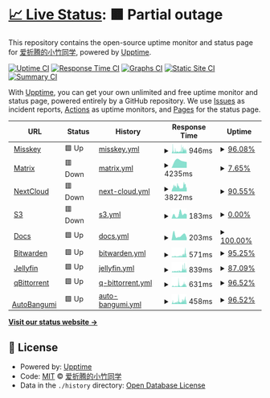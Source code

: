 # [📈 Live Status](https://status.mkacg.com): <!--live status--> **🟧 Partial outage**

This repository contains the open-source uptime monitor and status page for [爱折腾的小竹同学](https://blog.justforlxz.com), powered by [Upptime](https://github.com/upptime/upptime).

[![Uptime CI](https://github.com/justforlxz/status.mkacg.com/workflows/Uptime%20CI/badge.svg)](https://github.com/justforlxz/status.mkacg.com/actions?query=workflow%3A%22Uptime+CI%22)
[![Response Time CI](https://github.com/justforlxz/status.mkacg.com/workflows/Response%20Time%20CI/badge.svg)](https://github.com/justforlxz/status.mkacg.com/actions?query=workflow%3A%22Response+Time+CI%22)
[![Graphs CI](https://github.com/justforlxz/status.mkacg.com/workflows/Graphs%20CI/badge.svg)](https://github.com/justforlxz/status.mkacg.com/actions?query=workflow%3A%22Graphs+CI%22)
[![Static Site CI](https://github.com/justforlxz/status.mkacg.com/workflows/Static%20Site%20CI/badge.svg)](https://github.com/justforlxz/status.mkacg.com/actions?query=workflow%3A%22Static+Site+CI%22)
[![Summary CI](https://github.com/justforlxz/status.mkacg.com/workflows/Summary%20CI/badge.svg)](https://github.com/justforlxz/status.mkacg.com/actions?query=workflow%3A%22Summary+CI%22)

With [Upptime](https://upptime.js.org), you can get your own unlimited and free uptime monitor and status page, powered entirely by a GitHub repository. We use [Issues](https://github.com/justforlxz/status.mkacg.com/issues) as incident reports, [Actions](https://github.com/justforlxz/status.mkacg.com/actions) as uptime monitors, and [Pages](https://status.mkacg.com) for the status page.

<!--start: status pages-->
<!-- This summary is generated by Upptime (https://github.com/upptime/upptime) -->
<!-- Do not edit this manually, your changes will be overwritten -->
<!-- prettier-ignore -->
| URL | Status | History | Response Time | Uptime |
| --- | ------ | ------- | ------------- | ------ |
| <img alt="" src="https://icons.duckduckgo.com/ip3/mkacg.social.ico" height="13"> [Misskey](https://mkacg.social) | 🟩 Up | [misskey.yml](https://github.com/justforlxz/status.mkacg.com/commits/HEAD/history/misskey.yml) | <details><summary><img alt="Response time graph" src="./graphs/misskey/response-time-week.png" height="20"> 946ms</summary><br><a href="https://status.mkacg.com/history/misskey"><img alt="Response time 1071" src="https://img.shields.io/endpoint?url=https%3A%2F%2Fraw.githubusercontent.com%2Fjustforlxz%2Fstatus.mkacg.com%2FHEAD%2Fapi%2Fmisskey%2Fresponse-time.json"></a><br><a href="https://status.mkacg.com/history/misskey"><img alt="24-hour response time 1206" src="https://img.shields.io/endpoint?url=https%3A%2F%2Fraw.githubusercontent.com%2Fjustforlxz%2Fstatus.mkacg.com%2FHEAD%2Fapi%2Fmisskey%2Fresponse-time-day.json"></a><br><a href="https://status.mkacg.com/history/misskey"><img alt="7-day response time 946" src="https://img.shields.io/endpoint?url=https%3A%2F%2Fraw.githubusercontent.com%2Fjustforlxz%2Fstatus.mkacg.com%2FHEAD%2Fapi%2Fmisskey%2Fresponse-time-week.json"></a><br><a href="https://status.mkacg.com/history/misskey"><img alt="30-day response time 2065" src="https://img.shields.io/endpoint?url=https%3A%2F%2Fraw.githubusercontent.com%2Fjustforlxz%2Fstatus.mkacg.com%2FHEAD%2Fapi%2Fmisskey%2Fresponse-time-month.json"></a><br><a href="https://status.mkacg.com/history/misskey"><img alt="1-year response time 1071" src="https://img.shields.io/endpoint?url=https%3A%2F%2Fraw.githubusercontent.com%2Fjustforlxz%2Fstatus.mkacg.com%2FHEAD%2Fapi%2Fmisskey%2Fresponse-time-year.json"></a></details> | <details><summary><a href="https://status.mkacg.com/history/misskey">96.08%</a></summary><a href="https://status.mkacg.com/history/misskey"><img alt="All-time uptime 97.39%" src="https://img.shields.io/endpoint?url=https%3A%2F%2Fraw.githubusercontent.com%2Fjustforlxz%2Fstatus.mkacg.com%2FHEAD%2Fapi%2Fmisskey%2Fuptime.json"></a><br><a href="https://status.mkacg.com/history/misskey"><img alt="24-hour uptime 92.88%" src="https://img.shields.io/endpoint?url=https%3A%2F%2Fraw.githubusercontent.com%2Fjustforlxz%2Fstatus.mkacg.com%2FHEAD%2Fapi%2Fmisskey%2Fuptime-day.json"></a><br><a href="https://status.mkacg.com/history/misskey"><img alt="7-day uptime 96.08%" src="https://img.shields.io/endpoint?url=https%3A%2F%2Fraw.githubusercontent.com%2Fjustforlxz%2Fstatus.mkacg.com%2FHEAD%2Fapi%2Fmisskey%2Fuptime-week.json"></a><br><a href="https://status.mkacg.com/history/misskey"><img alt="30-day uptime 87.69%" src="https://img.shields.io/endpoint?url=https%3A%2F%2Fraw.githubusercontent.com%2Fjustforlxz%2Fstatus.mkacg.com%2FHEAD%2Fapi%2Fmisskey%2Fuptime-month.json"></a><br><a href="https://status.mkacg.com/history/misskey"><img alt="1-year uptime 97.39%" src="https://img.shields.io/endpoint?url=https%3A%2F%2Fraw.githubusercontent.com%2Fjustforlxz%2Fstatus.mkacg.com%2FHEAD%2Fapi%2Fmisskey%2Fuptime-year.json"></a></details>
| <img alt="" src="https://icons.duckduckgo.com/ip3/matrix.mkacg.chat.ico" height="13"> [Matrix](https://matrix.mkacg.chat) | 🟥 Down | [matrix.yml](https://github.com/justforlxz/status.mkacg.com/commits/HEAD/history/matrix.yml) | <details><summary><img alt="Response time graph" src="./graphs/matrix/response-time-week.png" height="20"> 4235ms</summary><br><a href="https://status.mkacg.com/history/matrix"><img alt="Response time 1284" src="https://img.shields.io/endpoint?url=https%3A%2F%2Fraw.githubusercontent.com%2Fjustforlxz%2Fstatus.mkacg.com%2FHEAD%2Fapi%2Fmatrix%2Fresponse-time.json"></a><br><a href="https://status.mkacg.com/history/matrix"><img alt="24-hour response time 0" src="https://img.shields.io/endpoint?url=https%3A%2F%2Fraw.githubusercontent.com%2Fjustforlxz%2Fstatus.mkacg.com%2FHEAD%2Fapi%2Fmatrix%2Fresponse-time-day.json"></a><br><a href="https://status.mkacg.com/history/matrix"><img alt="7-day response time 4235" src="https://img.shields.io/endpoint?url=https%3A%2F%2Fraw.githubusercontent.com%2Fjustforlxz%2Fstatus.mkacg.com%2FHEAD%2Fapi%2Fmatrix%2Fresponse-time-week.json"></a><br><a href="https://status.mkacg.com/history/matrix"><img alt="30-day response time 2920" src="https://img.shields.io/endpoint?url=https%3A%2F%2Fraw.githubusercontent.com%2Fjustforlxz%2Fstatus.mkacg.com%2FHEAD%2Fapi%2Fmatrix%2Fresponse-time-month.json"></a><br><a href="https://status.mkacg.com/history/matrix"><img alt="1-year response time 1284" src="https://img.shields.io/endpoint?url=https%3A%2F%2Fraw.githubusercontent.com%2Fjustforlxz%2Fstatus.mkacg.com%2FHEAD%2Fapi%2Fmatrix%2Fresponse-time-year.json"></a></details> | <details><summary><a href="https://status.mkacg.com/history/matrix">7.65%</a></summary><a href="https://status.mkacg.com/history/matrix"><img alt="All-time uptime 78.43%" src="https://img.shields.io/endpoint?url=https%3A%2F%2Fraw.githubusercontent.com%2Fjustforlxz%2Fstatus.mkacg.com%2FHEAD%2Fapi%2Fmatrix%2Fuptime.json"></a><br><a href="https://status.mkacg.com/history/matrix"><img alt="24-hour uptime 0.00%" src="https://img.shields.io/endpoint?url=https%3A%2F%2Fraw.githubusercontent.com%2Fjustforlxz%2Fstatus.mkacg.com%2FHEAD%2Fapi%2Fmatrix%2Fuptime-day.json"></a><br><a href="https://status.mkacg.com/history/matrix"><img alt="7-day uptime 7.65%" src="https://img.shields.io/endpoint?url=https%3A%2F%2Fraw.githubusercontent.com%2Fjustforlxz%2Fstatus.mkacg.com%2FHEAD%2Fapi%2Fmatrix%2Fuptime-week.json"></a><br><a href="https://status.mkacg.com/history/matrix"><img alt="30-day uptime 37.74%" src="https://img.shields.io/endpoint?url=https%3A%2F%2Fraw.githubusercontent.com%2Fjustforlxz%2Fstatus.mkacg.com%2FHEAD%2Fapi%2Fmatrix%2Fuptime-month.json"></a><br><a href="https://status.mkacg.com/history/matrix"><img alt="1-year uptime 78.43%" src="https://img.shields.io/endpoint?url=https%3A%2F%2Fraw.githubusercontent.com%2Fjustforlxz%2Fstatus.mkacg.com%2FHEAD%2Fapi%2Fmatrix%2Fuptime-year.json"></a></details>
| <img alt="" src="https://icons.duckduckgo.com/ip3/pan.mkacg.com.ico" height="13"> [NextCloud](https://pan.mkacg.com) | 🟥 Down | [next-cloud.yml](https://github.com/justforlxz/status.mkacg.com/commits/HEAD/history/next-cloud.yml) | <details><summary><img alt="Response time graph" src="./graphs/next-cloud/response-time-week.png" height="20"> 3822ms</summary><br><a href="https://status.mkacg.com/history/next-cloud"><img alt="Response time 1547" src="https://img.shields.io/endpoint?url=https%3A%2F%2Fraw.githubusercontent.com%2Fjustforlxz%2Fstatus.mkacg.com%2FHEAD%2Fapi%2Fnext-cloud%2Fresponse-time.json"></a><br><a href="https://status.mkacg.com/history/next-cloud"><img alt="24-hour response time 4811" src="https://img.shields.io/endpoint?url=https%3A%2F%2Fraw.githubusercontent.com%2Fjustforlxz%2Fstatus.mkacg.com%2FHEAD%2Fapi%2Fnext-cloud%2Fresponse-time-day.json"></a><br><a href="https://status.mkacg.com/history/next-cloud"><img alt="7-day response time 3822" src="https://img.shields.io/endpoint?url=https%3A%2F%2Fraw.githubusercontent.com%2Fjustforlxz%2Fstatus.mkacg.com%2FHEAD%2Fapi%2Fnext-cloud%2Fresponse-time-week.json"></a><br><a href="https://status.mkacg.com/history/next-cloud"><img alt="30-day response time 2488" src="https://img.shields.io/endpoint?url=https%3A%2F%2Fraw.githubusercontent.com%2Fjustforlxz%2Fstatus.mkacg.com%2FHEAD%2Fapi%2Fnext-cloud%2Fresponse-time-month.json"></a><br><a href="https://status.mkacg.com/history/next-cloud"><img alt="1-year response time 1547" src="https://img.shields.io/endpoint?url=https%3A%2F%2Fraw.githubusercontent.com%2Fjustforlxz%2Fstatus.mkacg.com%2FHEAD%2Fapi%2Fnext-cloud%2Fresponse-time-year.json"></a></details> | <details><summary><a href="https://status.mkacg.com/history/next-cloud">90.55%</a></summary><a href="https://status.mkacg.com/history/next-cloud"><img alt="All-time uptime 66.77%" src="https://img.shields.io/endpoint?url=https%3A%2F%2Fraw.githubusercontent.com%2Fjustforlxz%2Fstatus.mkacg.com%2FHEAD%2Fapi%2Fnext-cloud%2Fuptime.json"></a><br><a href="https://status.mkacg.com/history/next-cloud"><img alt="24-hour uptime 93.14%" src="https://img.shields.io/endpoint?url=https%3A%2F%2Fraw.githubusercontent.com%2Fjustforlxz%2Fstatus.mkacg.com%2FHEAD%2Fapi%2Fnext-cloud%2Fuptime-day.json"></a><br><a href="https://status.mkacg.com/history/next-cloud"><img alt="7-day uptime 90.55%" src="https://img.shields.io/endpoint?url=https%3A%2F%2Fraw.githubusercontent.com%2Fjustforlxz%2Fstatus.mkacg.com%2FHEAD%2Fapi%2Fnext-cloud%2Fuptime-week.json"></a><br><a href="https://status.mkacg.com/history/next-cloud"><img alt="30-day uptime 71.55%" src="https://img.shields.io/endpoint?url=https%3A%2F%2Fraw.githubusercontent.com%2Fjustforlxz%2Fstatus.mkacg.com%2FHEAD%2Fapi%2Fnext-cloud%2Fuptime-month.json"></a><br><a href="https://status.mkacg.com/history/next-cloud"><img alt="1-year uptime 66.77%" src="https://img.shields.io/endpoint?url=https%3A%2F%2Fraw.githubusercontent.com%2Fjustforlxz%2Fstatus.mkacg.com%2FHEAD%2Fapi%2Fnext-cloud%2Fuptime-year.json"></a></details>
| <img alt="" src="https://icons.duckduckgo.com/ip3/s3.mkacg.social.ico" height="13"> [S3](https://s3.mkacg.social) | 🟥 Down | [s3.yml](https://github.com/justforlxz/status.mkacg.com/commits/HEAD/history/s3.yml) | <details><summary><img alt="Response time graph" src="./graphs/s3/response-time-week.png" height="20"> 183ms</summary><br><a href="https://status.mkacg.com/history/s3"><img alt="Response time 1709" src="https://img.shields.io/endpoint?url=https%3A%2F%2Fraw.githubusercontent.com%2Fjustforlxz%2Fstatus.mkacg.com%2FHEAD%2Fapi%2Fs3%2Fresponse-time.json"></a><br><a href="https://status.mkacg.com/history/s3"><img alt="24-hour response time 183" src="https://img.shields.io/endpoint?url=https%3A%2F%2Fraw.githubusercontent.com%2Fjustforlxz%2Fstatus.mkacg.com%2FHEAD%2Fapi%2Fs3%2Fresponse-time-day.json"></a><br><a href="https://status.mkacg.com/history/s3"><img alt="7-day response time 183" src="https://img.shields.io/endpoint?url=https%3A%2F%2Fraw.githubusercontent.com%2Fjustforlxz%2Fstatus.mkacg.com%2FHEAD%2Fapi%2Fs3%2Fresponse-time-week.json"></a><br><a href="https://status.mkacg.com/history/s3"><img alt="30-day response time 1333" src="https://img.shields.io/endpoint?url=https%3A%2F%2Fraw.githubusercontent.com%2Fjustforlxz%2Fstatus.mkacg.com%2FHEAD%2Fapi%2Fs3%2Fresponse-time-month.json"></a><br><a href="https://status.mkacg.com/history/s3"><img alt="1-year response time 1709" src="https://img.shields.io/endpoint?url=https%3A%2F%2Fraw.githubusercontent.com%2Fjustforlxz%2Fstatus.mkacg.com%2FHEAD%2Fapi%2Fs3%2Fresponse-time-year.json"></a></details> | <details><summary><a href="https://status.mkacg.com/history/s3">0.00%</a></summary><a href="https://status.mkacg.com/history/s3"><img alt="All-time uptime 0.00%" src="https://img.shields.io/endpoint?url=https%3A%2F%2Fraw.githubusercontent.com%2Fjustforlxz%2Fstatus.mkacg.com%2FHEAD%2Fapi%2Fs3%2Fuptime.json"></a><br><a href="https://status.mkacg.com/history/s3"><img alt="24-hour uptime 0.00%" src="https://img.shields.io/endpoint?url=https%3A%2F%2Fraw.githubusercontent.com%2Fjustforlxz%2Fstatus.mkacg.com%2FHEAD%2Fapi%2Fs3%2Fuptime-day.json"></a><br><a href="https://status.mkacg.com/history/s3"><img alt="7-day uptime 0.00%" src="https://img.shields.io/endpoint?url=https%3A%2F%2Fraw.githubusercontent.com%2Fjustforlxz%2Fstatus.mkacg.com%2FHEAD%2Fapi%2Fs3%2Fuptime-week.json"></a><br><a href="https://status.mkacg.com/history/s3"><img alt="30-day uptime 0.00%" src="https://img.shields.io/endpoint?url=https%3A%2F%2Fraw.githubusercontent.com%2Fjustforlxz%2Fstatus.mkacg.com%2FHEAD%2Fapi%2Fs3%2Fuptime-month.json"></a><br><a href="https://status.mkacg.com/history/s3"><img alt="1-year uptime 0.00%" src="https://img.shields.io/endpoint?url=https%3A%2F%2Fraw.githubusercontent.com%2Fjustforlxz%2Fstatus.mkacg.com%2FHEAD%2Fapi%2Fs3%2Fuptime-year.json"></a></details>
| <img alt="" src="https://icons.duckduckgo.com/ip3/docs.mkacg.social.ico" height="13"> [Docs](https://docs.mkacg.social) | 🟩 Up | [docs.yml](https://github.com/justforlxz/status.mkacg.com/commits/HEAD/history/docs.yml) | <details><summary><img alt="Response time graph" src="./graphs/docs/response-time-week.png" height="20"> 203ms</summary><br><a href="https://status.mkacg.com/history/docs"><img alt="Response time 225" src="https://img.shields.io/endpoint?url=https%3A%2F%2Fraw.githubusercontent.com%2Fjustforlxz%2Fstatus.mkacg.com%2FHEAD%2Fapi%2Fdocs%2Fresponse-time.json"></a><br><a href="https://status.mkacg.com/history/docs"><img alt="24-hour response time 98" src="https://img.shields.io/endpoint?url=https%3A%2F%2Fraw.githubusercontent.com%2Fjustforlxz%2Fstatus.mkacg.com%2FHEAD%2Fapi%2Fdocs%2Fresponse-time-day.json"></a><br><a href="https://status.mkacg.com/history/docs"><img alt="7-day response time 203" src="https://img.shields.io/endpoint?url=https%3A%2F%2Fraw.githubusercontent.com%2Fjustforlxz%2Fstatus.mkacg.com%2FHEAD%2Fapi%2Fdocs%2Fresponse-time-week.json"></a><br><a href="https://status.mkacg.com/history/docs"><img alt="30-day response time 216" src="https://img.shields.io/endpoint?url=https%3A%2F%2Fraw.githubusercontent.com%2Fjustforlxz%2Fstatus.mkacg.com%2FHEAD%2Fapi%2Fdocs%2Fresponse-time-month.json"></a><br><a href="https://status.mkacg.com/history/docs"><img alt="1-year response time 225" src="https://img.shields.io/endpoint?url=https%3A%2F%2Fraw.githubusercontent.com%2Fjustforlxz%2Fstatus.mkacg.com%2FHEAD%2Fapi%2Fdocs%2Fresponse-time-year.json"></a></details> | <details><summary><a href="https://status.mkacg.com/history/docs">100.00%</a></summary><a href="https://status.mkacg.com/history/docs"><img alt="All-time uptime 100.00%" src="https://img.shields.io/endpoint?url=https%3A%2F%2Fraw.githubusercontent.com%2Fjustforlxz%2Fstatus.mkacg.com%2FHEAD%2Fapi%2Fdocs%2Fuptime.json"></a><br><a href="https://status.mkacg.com/history/docs"><img alt="24-hour uptime 100.00%" src="https://img.shields.io/endpoint?url=https%3A%2F%2Fraw.githubusercontent.com%2Fjustforlxz%2Fstatus.mkacg.com%2FHEAD%2Fapi%2Fdocs%2Fuptime-day.json"></a><br><a href="https://status.mkacg.com/history/docs"><img alt="7-day uptime 100.00%" src="https://img.shields.io/endpoint?url=https%3A%2F%2Fraw.githubusercontent.com%2Fjustforlxz%2Fstatus.mkacg.com%2FHEAD%2Fapi%2Fdocs%2Fuptime-week.json"></a><br><a href="https://status.mkacg.com/history/docs"><img alt="30-day uptime 100.00%" src="https://img.shields.io/endpoint?url=https%3A%2F%2Fraw.githubusercontent.com%2Fjustforlxz%2Fstatus.mkacg.com%2FHEAD%2Fapi%2Fdocs%2Fuptime-month.json"></a><br><a href="https://status.mkacg.com/history/docs"><img alt="1-year uptime 100.00%" src="https://img.shields.io/endpoint?url=https%3A%2F%2Fraw.githubusercontent.com%2Fjustforlxz%2Fstatus.mkacg.com%2FHEAD%2Fapi%2Fdocs%2Fuptime-year.json"></a></details>
| <img alt="" src="https://icons.duckduckgo.com/ip3/bitwarden.mkacg.com.ico" height="13"> [Bitwarden](https://bitwarden.mkacg.com) | 🟩 Up | [bitwarden.yml](https://github.com/justforlxz/status.mkacg.com/commits/HEAD/history/bitwarden.yml) | <details><summary><img alt="Response time graph" src="./graphs/bitwarden/response-time-week.png" height="20"> 571ms</summary><br><a href="https://status.mkacg.com/history/bitwarden"><img alt="Response time 446" src="https://img.shields.io/endpoint?url=https%3A%2F%2Fraw.githubusercontent.com%2Fjustforlxz%2Fstatus.mkacg.com%2FHEAD%2Fapi%2Fbitwarden%2Fresponse-time.json"></a><br><a href="https://status.mkacg.com/history/bitwarden"><img alt="24-hour response time 1109" src="https://img.shields.io/endpoint?url=https%3A%2F%2Fraw.githubusercontent.com%2Fjustforlxz%2Fstatus.mkacg.com%2FHEAD%2Fapi%2Fbitwarden%2Fresponse-time-day.json"></a><br><a href="https://status.mkacg.com/history/bitwarden"><img alt="7-day response time 571" src="https://img.shields.io/endpoint?url=https%3A%2F%2Fraw.githubusercontent.com%2Fjustforlxz%2Fstatus.mkacg.com%2FHEAD%2Fapi%2Fbitwarden%2Fresponse-time-week.json"></a><br><a href="https://status.mkacg.com/history/bitwarden"><img alt="30-day response time 546" src="https://img.shields.io/endpoint?url=https%3A%2F%2Fraw.githubusercontent.com%2Fjustforlxz%2Fstatus.mkacg.com%2FHEAD%2Fapi%2Fbitwarden%2Fresponse-time-month.json"></a><br><a href="https://status.mkacg.com/history/bitwarden"><img alt="1-year response time 446" src="https://img.shields.io/endpoint?url=https%3A%2F%2Fraw.githubusercontent.com%2Fjustforlxz%2Fstatus.mkacg.com%2FHEAD%2Fapi%2Fbitwarden%2Fresponse-time-year.json"></a></details> | <details><summary><a href="https://status.mkacg.com/history/bitwarden">95.25%</a></summary><a href="https://status.mkacg.com/history/bitwarden"><img alt="All-time uptime 93.76%" src="https://img.shields.io/endpoint?url=https%3A%2F%2Fraw.githubusercontent.com%2Fjustforlxz%2Fstatus.mkacg.com%2FHEAD%2Fapi%2Fbitwarden%2Fuptime.json"></a><br><a href="https://status.mkacg.com/history/bitwarden"><img alt="24-hour uptime 93.88%" src="https://img.shields.io/endpoint?url=https%3A%2F%2Fraw.githubusercontent.com%2Fjustforlxz%2Fstatus.mkacg.com%2FHEAD%2Fapi%2Fbitwarden%2Fuptime-day.json"></a><br><a href="https://status.mkacg.com/history/bitwarden"><img alt="7-day uptime 95.25%" src="https://img.shields.io/endpoint?url=https%3A%2F%2Fraw.githubusercontent.com%2Fjustforlxz%2Fstatus.mkacg.com%2FHEAD%2Fapi%2Fbitwarden%2Fuptime-week.json"></a><br><a href="https://status.mkacg.com/history/bitwarden"><img alt="30-day uptime 91.28%" src="https://img.shields.io/endpoint?url=https%3A%2F%2Fraw.githubusercontent.com%2Fjustforlxz%2Fstatus.mkacg.com%2FHEAD%2Fapi%2Fbitwarden%2Fuptime-month.json"></a><br><a href="https://status.mkacg.com/history/bitwarden"><img alt="1-year uptime 93.76%" src="https://img.shields.io/endpoint?url=https%3A%2F%2Fraw.githubusercontent.com%2Fjustforlxz%2Fstatus.mkacg.com%2FHEAD%2Fapi%2Fbitwarden%2Fuptime-year.json"></a></details>
| <img alt="" src="https://icons.duckduckgo.com/ip3/video.mkacg.com.ico" height="13"> [Jellyfin](https://video.mkacg.com) | 🟩 Up | [jellyfin.yml](https://github.com/justforlxz/status.mkacg.com/commits/HEAD/history/jellyfin.yml) | <details><summary><img alt="Response time graph" src="./graphs/jellyfin/response-time-week.png" height="20"> 839ms</summary><br><a href="https://status.mkacg.com/history/jellyfin"><img alt="Response time 586" src="https://img.shields.io/endpoint?url=https%3A%2F%2Fraw.githubusercontent.com%2Fjustforlxz%2Fstatus.mkacg.com%2FHEAD%2Fapi%2Fjellyfin%2Fresponse-time.json"></a><br><a href="https://status.mkacg.com/history/jellyfin"><img alt="24-hour response time 1507" src="https://img.shields.io/endpoint?url=https%3A%2F%2Fraw.githubusercontent.com%2Fjustforlxz%2Fstatus.mkacg.com%2FHEAD%2Fapi%2Fjellyfin%2Fresponse-time-day.json"></a><br><a href="https://status.mkacg.com/history/jellyfin"><img alt="7-day response time 839" src="https://img.shields.io/endpoint?url=https%3A%2F%2Fraw.githubusercontent.com%2Fjustforlxz%2Fstatus.mkacg.com%2FHEAD%2Fapi%2Fjellyfin%2Fresponse-time-week.json"></a><br><a href="https://status.mkacg.com/history/jellyfin"><img alt="30-day response time 697" src="https://img.shields.io/endpoint?url=https%3A%2F%2Fraw.githubusercontent.com%2Fjustforlxz%2Fstatus.mkacg.com%2FHEAD%2Fapi%2Fjellyfin%2Fresponse-time-month.json"></a><br><a href="https://status.mkacg.com/history/jellyfin"><img alt="1-year response time 586" src="https://img.shields.io/endpoint?url=https%3A%2F%2Fraw.githubusercontent.com%2Fjustforlxz%2Fstatus.mkacg.com%2FHEAD%2Fapi%2Fjellyfin%2Fresponse-time-year.json"></a></details> | <details><summary><a href="https://status.mkacg.com/history/jellyfin">87.09%</a></summary><a href="https://status.mkacg.com/history/jellyfin"><img alt="All-time uptime 75.80%" src="https://img.shields.io/endpoint?url=https%3A%2F%2Fraw.githubusercontent.com%2Fjustforlxz%2Fstatus.mkacg.com%2FHEAD%2Fapi%2Fjellyfin%2Fuptime.json"></a><br><a href="https://status.mkacg.com/history/jellyfin"><img alt="24-hour uptime 93.87%" src="https://img.shields.io/endpoint?url=https%3A%2F%2Fraw.githubusercontent.com%2Fjustforlxz%2Fstatus.mkacg.com%2FHEAD%2Fapi%2Fjellyfin%2Fuptime-day.json"></a><br><a href="https://status.mkacg.com/history/jellyfin"><img alt="7-day uptime 87.09%" src="https://img.shields.io/endpoint?url=https%3A%2F%2Fraw.githubusercontent.com%2Fjustforlxz%2Fstatus.mkacg.com%2FHEAD%2Fapi%2Fjellyfin%2Fuptime-week.json"></a><br><a href="https://status.mkacg.com/history/jellyfin"><img alt="30-day uptime 77.69%" src="https://img.shields.io/endpoint?url=https%3A%2F%2Fraw.githubusercontent.com%2Fjustforlxz%2Fstatus.mkacg.com%2FHEAD%2Fapi%2Fjellyfin%2Fuptime-month.json"></a><br><a href="https://status.mkacg.com/history/jellyfin"><img alt="1-year uptime 75.80%" src="https://img.shields.io/endpoint?url=https%3A%2F%2Fraw.githubusercontent.com%2Fjustforlxz%2Fstatus.mkacg.com%2FHEAD%2Fapi%2Fjellyfin%2Fuptime-year.json"></a></details>
| <img alt="" src="https://icons.duckduckgo.com/ip3/bt.justforlxz.com.ico" height="13"> [qBittorrent](https://bt.justforlxz.com) | 🟩 Up | [q-bittorrent.yml](https://github.com/justforlxz/status.mkacg.com/commits/HEAD/history/q-bittorrent.yml) | <details><summary><img alt="Response time graph" src="./graphs/q-bittorrent/response-time-week.png" height="20"> 631ms</summary><br><a href="https://status.mkacg.com/history/q-bittorrent"><img alt="Response time 433" src="https://img.shields.io/endpoint?url=https%3A%2F%2Fraw.githubusercontent.com%2Fjustforlxz%2Fstatus.mkacg.com%2FHEAD%2Fapi%2Fq-bittorrent%2Fresponse-time.json"></a><br><a href="https://status.mkacg.com/history/q-bittorrent"><img alt="24-hour response time 943" src="https://img.shields.io/endpoint?url=https%3A%2F%2Fraw.githubusercontent.com%2Fjustforlxz%2Fstatus.mkacg.com%2FHEAD%2Fapi%2Fq-bittorrent%2Fresponse-time-day.json"></a><br><a href="https://status.mkacg.com/history/q-bittorrent"><img alt="7-day response time 631" src="https://img.shields.io/endpoint?url=https%3A%2F%2Fraw.githubusercontent.com%2Fjustforlxz%2Fstatus.mkacg.com%2FHEAD%2Fapi%2Fq-bittorrent%2Fresponse-time-week.json"></a><br><a href="https://status.mkacg.com/history/q-bittorrent"><img alt="30-day response time 517" src="https://img.shields.io/endpoint?url=https%3A%2F%2Fraw.githubusercontent.com%2Fjustforlxz%2Fstatus.mkacg.com%2FHEAD%2Fapi%2Fq-bittorrent%2Fresponse-time-month.json"></a><br><a href="https://status.mkacg.com/history/q-bittorrent"><img alt="1-year response time 433" src="https://img.shields.io/endpoint?url=https%3A%2F%2Fraw.githubusercontent.com%2Fjustforlxz%2Fstatus.mkacg.com%2FHEAD%2Fapi%2Fq-bittorrent%2Fresponse-time-year.json"></a></details> | <details><summary><a href="https://status.mkacg.com/history/q-bittorrent">96.52%</a></summary><a href="https://status.mkacg.com/history/q-bittorrent"><img alt="All-time uptime 83.56%" src="https://img.shields.io/endpoint?url=https%3A%2F%2Fraw.githubusercontent.com%2Fjustforlxz%2Fstatus.mkacg.com%2FHEAD%2Fapi%2Fq-bittorrent%2Fuptime.json"></a><br><a href="https://status.mkacg.com/history/q-bittorrent"><img alt="24-hour uptime 93.86%" src="https://img.shields.io/endpoint?url=https%3A%2F%2Fraw.githubusercontent.com%2Fjustforlxz%2Fstatus.mkacg.com%2FHEAD%2Fapi%2Fq-bittorrent%2Fuptime-day.json"></a><br><a href="https://status.mkacg.com/history/q-bittorrent"><img alt="7-day uptime 96.52%" src="https://img.shields.io/endpoint?url=https%3A%2F%2Fraw.githubusercontent.com%2Fjustforlxz%2Fstatus.mkacg.com%2FHEAD%2Fapi%2Fq-bittorrent%2Fuptime-week.json"></a><br><a href="https://status.mkacg.com/history/q-bittorrent"><img alt="30-day uptime 90.56%" src="https://img.shields.io/endpoint?url=https%3A%2F%2Fraw.githubusercontent.com%2Fjustforlxz%2Fstatus.mkacg.com%2FHEAD%2Fapi%2Fq-bittorrent%2Fuptime-month.json"></a><br><a href="https://status.mkacg.com/history/q-bittorrent"><img alt="1-year uptime 83.56%" src="https://img.shields.io/endpoint?url=https%3A%2F%2Fraw.githubusercontent.com%2Fjustforlxz%2Fstatus.mkacg.com%2FHEAD%2Fapi%2Fq-bittorrent%2Fuptime-year.json"></a></details>
| <img alt="" src="https://icons.duckduckgo.com/ip3/autobangumi.mkacg.com.ico" height="13"> [AutoBangumi](https://autobangumi.mkacg.com) | 🟩 Up | [auto-bangumi.yml](https://github.com/justforlxz/status.mkacg.com/commits/HEAD/history/auto-bangumi.yml) | <details><summary><img alt="Response time graph" src="./graphs/auto-bangumi/response-time-week.png" height="20"> 458ms</summary><br><a href="https://status.mkacg.com/history/auto-bangumi"><img alt="Response time 361" src="https://img.shields.io/endpoint?url=https%3A%2F%2Fraw.githubusercontent.com%2Fjustforlxz%2Fstatus.mkacg.com%2FHEAD%2Fapi%2Fauto-bangumi%2Fresponse-time.json"></a><br><a href="https://status.mkacg.com/history/auto-bangumi"><img alt="24-hour response time 632" src="https://img.shields.io/endpoint?url=https%3A%2F%2Fraw.githubusercontent.com%2Fjustforlxz%2Fstatus.mkacg.com%2FHEAD%2Fapi%2Fauto-bangumi%2Fresponse-time-day.json"></a><br><a href="https://status.mkacg.com/history/auto-bangumi"><img alt="7-day response time 458" src="https://img.shields.io/endpoint?url=https%3A%2F%2Fraw.githubusercontent.com%2Fjustforlxz%2Fstatus.mkacg.com%2FHEAD%2Fapi%2Fauto-bangumi%2Fresponse-time-week.json"></a><br><a href="https://status.mkacg.com/history/auto-bangumi"><img alt="30-day response time 422" src="https://img.shields.io/endpoint?url=https%3A%2F%2Fraw.githubusercontent.com%2Fjustforlxz%2Fstatus.mkacg.com%2FHEAD%2Fapi%2Fauto-bangumi%2Fresponse-time-month.json"></a><br><a href="https://status.mkacg.com/history/auto-bangumi"><img alt="1-year response time 361" src="https://img.shields.io/endpoint?url=https%3A%2F%2Fraw.githubusercontent.com%2Fjustforlxz%2Fstatus.mkacg.com%2FHEAD%2Fapi%2Fauto-bangumi%2Fresponse-time-year.json"></a></details> | <details><summary><a href="https://status.mkacg.com/history/auto-bangumi">96.52%</a></summary><a href="https://status.mkacg.com/history/auto-bangumi"><img alt="All-time uptime 80.15%" src="https://img.shields.io/endpoint?url=https%3A%2F%2Fraw.githubusercontent.com%2Fjustforlxz%2Fstatus.mkacg.com%2FHEAD%2Fapi%2Fauto-bangumi%2Fuptime.json"></a><br><a href="https://status.mkacg.com/history/auto-bangumi"><img alt="24-hour uptime 93.86%" src="https://img.shields.io/endpoint?url=https%3A%2F%2Fraw.githubusercontent.com%2Fjustforlxz%2Fstatus.mkacg.com%2FHEAD%2Fapi%2Fauto-bangumi%2Fuptime-day.json"></a><br><a href="https://status.mkacg.com/history/auto-bangumi"><img alt="7-day uptime 96.52%" src="https://img.shields.io/endpoint?url=https%3A%2F%2Fraw.githubusercontent.com%2Fjustforlxz%2Fstatus.mkacg.com%2FHEAD%2Fapi%2Fauto-bangumi%2Fuptime-week.json"></a><br><a href="https://status.mkacg.com/history/auto-bangumi"><img alt="30-day uptime 86.36%" src="https://img.shields.io/endpoint?url=https%3A%2F%2Fraw.githubusercontent.com%2Fjustforlxz%2Fstatus.mkacg.com%2FHEAD%2Fapi%2Fauto-bangumi%2Fuptime-month.json"></a><br><a href="https://status.mkacg.com/history/auto-bangumi"><img alt="1-year uptime 80.15%" src="https://img.shields.io/endpoint?url=https%3A%2F%2Fraw.githubusercontent.com%2Fjustforlxz%2Fstatus.mkacg.com%2FHEAD%2Fapi%2Fauto-bangumi%2Fuptime-year.json"></a></details>

<!--end: status pages-->

[**Visit our status website →**](https://status.mkacg.com)

## 📄 License

- Powered by: [Upptime](https://github.com/upptime/upptime)
- Code: [MIT](./LICENSE) © [爱折腾的小竹同学](https://blog.justforlxz.com)
- Data in the `./history` directory: [Open Database License](https://opendatacommons.org/licenses/odbl/1-0/)
